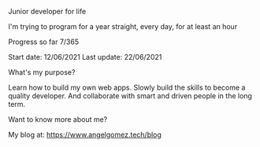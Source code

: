 Junior developer for life

I'm trying to program for a year straight, every day, for at least an hour

Progress so far 7/365

Start date: 12/06/2021
Last update: 22/06/2021

What's my purpose?

Learn how to build my own web apps. Slowly build the skills to become a quality developer. And collaborate with smart and driven people in the long term.

Want to know more about me?

My blog at: https://www.angelgomez.tech/blog
